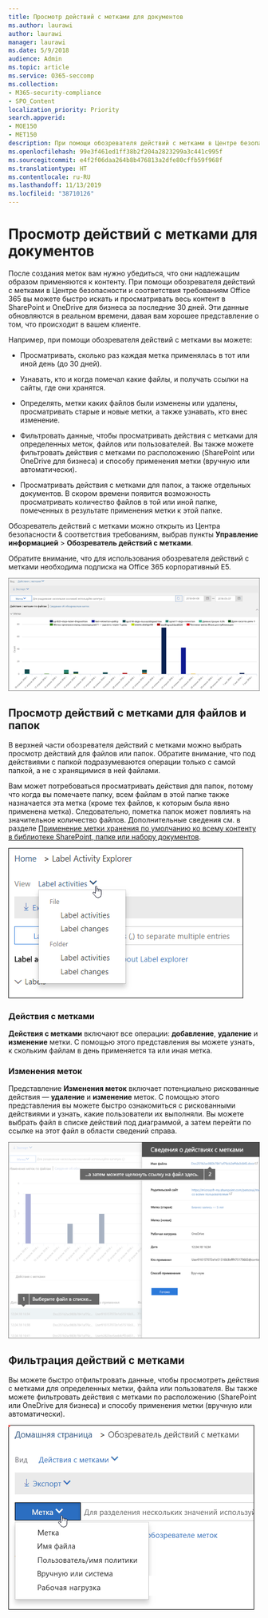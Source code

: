 ```yaml
---
title: Просмотр действий с метками для документов
ms.author: laurawi
author: laurawi
manager: laurawi
ms.date: 5/9/2018
audience: Admin
ms.topic: article
ms.service: O365-seccomp
ms.collection:
- M365-security-compliance
- SPO_Content
localization_priority: Priority
search.appverid:
- MOE150
- MET150
description: При помощи обозревателя действий с метками в Центре безопасности и соответствия требованиям Office 365 вы можете быстро искать и просматривать весь контент в SharePoint и OneDrive для бизнеса за последние 30 дней. Эти данные обновляются в реальном времени и дают вам хорошее представление о том, что происходит в клиенте.
ms.openlocfilehash: 99e3f461ed1ff38b2f204a2823299a3c441c995f
ms.sourcegitcommit: e4f2f06daa264b8b476813a2dfe80cffb59f968f
ms.translationtype: HT
ms.contentlocale: ru-RU
ms.lasthandoff: 11/13/2019
ms.locfileid: "38710126"
---
```

# <a name="view-label-activity-for-documents"></a>Просмотр действий с метками для документов

После создания меток вам нужно убедиться, что они надлежащим образом применяются к контенту. При помощи обозревателя действий с метками в Центре безопасности и соответствия требованиям Office 365 вы можете быстро искать и просматривать весь контент в SharePoint и OneDrive для бизнеса за последние 30 дней. Эти данные обновляются в реальном времени, давая вам хорошее представление о том, что происходит в вашем клиенте.
  
Например, при помощи обозревателя действий с метками вы можете:
  
- Просматривать, сколько раз каждая метка применялась в тот или иной день (до 30 дней).
    
- Узнавать, кто и когда помечал какие файлы, и получать ссылки на сайты, где они хранятся.
    
- Определять, метки каких файлов были изменены или удалены, просматривать старые и новые метки, а также узнавать, кто внес изменение.
    
- Фильтровать данные, чтобы просматривать действия с метками для определенных меток, файлов или пользователей. Вы также можете фильтровать действия с метками по расположению (SharePoint или OneDrive для бизнеса) и способу применения метки (вручную или автоматически).
    
- Просматривать действия с метками для папок, а также отдельных документов. В скором времени появится возможность просматривать количество файлов в той или иной папке, помеченных в результате применения метки к этой папке.
    
Обозреватель действий с метками можно открыть из Центра безопасности &amp; соответствия требованиям, выбрав пункты **Управление информацией** > **Обозреватель действий с метками**.
  
Обратите внимание, что для использования обозревателя действий с метками необходима подписка на Office 365 корпоративный E5.
  
![Обозреватель действий с метками](media/671ca0cd-1457-40b4-9917-b663360afd95.png)
  
## <a name="view-label-activities-for-files-or-folders"></a>Просмотр действий с метками для файлов и папок

В верхней части обозревателя действий с метками можно выбрать просмотр действий для файлов или папок. Обратите внимание, что под действиями с папкой подразумеваются операции только с самой папкой, а не с хранящимися в ней файлами.
  
Вам может потребоваться просматривать действия для папок, потому что когда вы помечаете папку, всем файлам в этой папке также назначается эта метка (кроме тех файлов, к которым была явно применена метка). Следовательно, пометка папок может повлиять на значительное количество файлов. Дополнительные сведения см. в разделе [Применение метки хранения по умолчанию ко всему контенту в библиотеке SharePoint, папке или набору документов](labels.md#applying-a-default-retention-label-to-all-content-in-a-sharepoint-library-folder-or-document-set).
  
![Раскрывающееся меню с пунктами для просмотра действий с файлами и папками](media/11030584-f52d-49eb-86f3-7ead16a3b704.png)
  
### <a name="label-activities"></a>Действия с метками

 **Действия с метками** включают все операции: **добавление**, **удаление** и **изменение** метки. С помощью этого представления вы можете узнать, к скольким файлам в день применяется та или иная метка. 
  
### <a name="label-changes"></a>Изменения меток

 Представление **Изменения меток** включает потенциально рискованные действия — **удаление** и **изменение** меток. С помощью этого представления вы можете быстро ознакомиться с рискованными действиями и узнать, какие пользователи их выполняли. Вы можете выбрать файл в списке действий под диаграммой, а затем перейти по ссылке на этот файл в области сведений справа. 
  
![Область сведений о действиях с метками](media/eb580fd4-b5be-4fda-9ba5-c1256777310d.png)
  
## <a name="filter-label-activity"></a>Фильтрация действий с метками

Вы можете быстро отфильтровать данные, чтобы просмотреть действия с метками для определенных метки, файла или пользователя. Вы также можете фильтровать действия с метками по расположению (SharePoint или OneDrive для бизнеса) и способу применения метки (вручную или автоматически).
  
![Фильтры для действий с метками](media/9de92985-120f-48b4-96a7-ef7ec8a71ff0.png)
  

